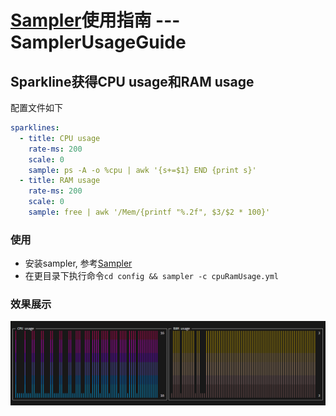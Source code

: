 # [Sampler](https://github.com/sqshq/sampler)使用指南 --- SamplerUsageGuide

## Sparkline获得CPU usage和RAM usage
配置文件如下
```yml
sparklines:
  - title: CPU usage
    rate-ms: 200
    scale: 0
    sample: ps -A -o %cpu | awk '{s+=$1} END {print s}'
  - title: RAM usage
    rate-ms: 200
    scale: 0
    sample: free | awk '/Mem/{printf "%.2f", $3/$2 * 100}'

```
### 使用
- 安装sampler, 参考[Sampler](https://github.com/sqshq/sampler)
- 在更目录下执行命令`cd config && sampler -c cpuRamUsage.yml `

### 效果展示
![cpuRamUsage](img/cpuRamUsage.png)
